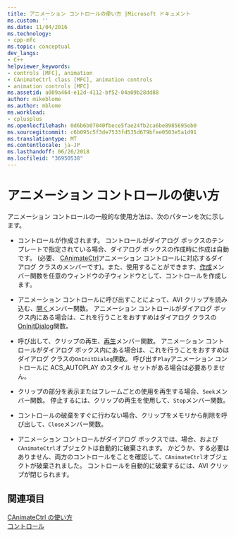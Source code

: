 ```yaml
---
title: アニメーション コントロールの使い方 |Microsoft ドキュメント
ms.custom: ''
ms.date: 11/04/2016
ms.technology:
- cpp-mfc
ms.topic: conceptual
dev_langs:
- C++
helpviewer_keywords:
- controls [MFC], animation
- CAnimateCtrl class [MFC], animation controls
- animation controls [MFC]
ms.assetid: a009a464-e12d-4112-bf52-04a09b28dd88
author: mikeblome
ms.author: mblome
ms.workload:
- cplusplus
ms.openlocfilehash: 0d6b6b07040fbece5fae24fb2ca6be8985695eb0
ms.sourcegitcommit: c6b095c5f3de7533fd535d679bfee0503e5a1d91
ms.translationtype: MT
ms.contentlocale: ja-JP
ms.lasthandoff: 06/26/2018
ms.locfileid: "36950538"
---
```

# <a name="using-an-animation-control"></a>アニメーション コントロールの使い方
アニメーション コントロールの一般的な使用方法は、次のパターンを次に示します。  
  
-   コントロールが作成されます。 コントロールがダイアログ ボックスのテンプレートで指定されている場合、ダイアログ ボックスの作成時に作成は自動です。 (必要、 [CAnimateCtrl](../mfc/reference/canimatectrl-class.md)アニメーション コントロールに対応するダイアログ クラスのメンバーです)。また、使用することができます、[作成](../mfc/reference/canimatectrl-class.md#create)メンバー関数を任意のウィンドウの子ウィンドウとして、コントロールを作成します。  
  
-   アニメーション コントロールに呼び出すことによって、AVI クリップを読み込む、[開く](../mfc/reference/canimatectrl-class.md#open)メンバー関数。 アニメーション コントロールがダイアログ ボックス内にある場合は、これを行うことをおすすめはダイアログ クラスの[OnInitDialog](../mfc/reference/cdialog-class.md#oninitdialog)関数。  
  
-   呼び出して、クリップの再生、[再生](../mfc/reference/canimatectrl-class.md#play)メンバー関数。 アニメーション コントロールがダイアログ ボックス内にある場合は、これを行うことをおすすめはダイアログ クラスの`OnInitDialog`関数。 呼び出す`Play`アニメーション コントロールに ACS_AUTOPLAY のスタイル セットがある場合は必要ありません。  
  
-   クリップの部分を表示またはフレームごとの使用を再生する場合、`Seek`メンバー関数。 停止するには、クリップの再生を使用して、`Stop`メンバー関数。  
  
-   コントロールの破棄をすぐに行わない場合、クリップをメモリから削除を呼び出して、`Close`メンバー関数。  
  
-   アニメーション コントロールがダイアログ ボックスでは、場合、および`CAnimateCtrl`オブジェクトは自動的に破棄されます。 かどうか、する必要はありません、両方のコントロールをことを確認して、`CAnimateCtrl`オブジェクトが破棄されました。 コントロールを自動的に破棄するには、AVI クリップが閉じられます。  
  
## <a name="see-also"></a>関連項目  
 [CAnimateCtrl の使い方](../mfc/using-canimatectrl.md)   
 [コントロール](../mfc/controls-mfc.md)

